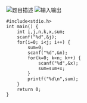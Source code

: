 ![题目描述](http://img.blog.csdn.net/20151220110259703)
![输入输出](http://img.blog.csdn.net/20151220110315595)
```
#include<stdio.h>
int main() {
	int i,j,n,k,x,sum;
	scanf("%d",&j);
	for(i=0; i<j; i++) {
		sum=0;
		scanf("%d",&n);
		for(k=0; k<n; k++) {
			scanf("%d",&x);
			sum=sum+x;
		}
		printf("%d\n",sum);
	}
	return 0;
}
```
